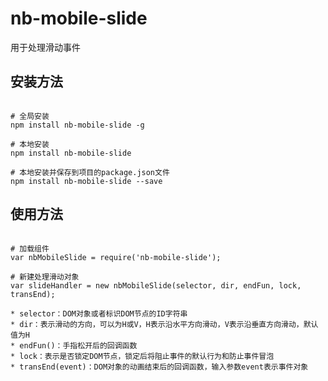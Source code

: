 nb-mobile-slide
===========================

用于处理滑动事件

## 安装方法

```

# 全局安装
npm install nb-mobile-slide -g

# 本地安装
npm install nb-mobile-slide

# 本地安装并保存到项目的package.json文件
npm install nb-mobile-slide --save

```

## 使用方法

```

# 加载组件
var nbMobileSlide = require('nb-mobile-slide');

# 新建处理滑动对象
var slideHandler = new nbMobileSlide(selector, dir, endFun, lock, transEnd);

* selector：DOM对象或者标识DOM节点的ID字符串
* dir：表示滑动的方向，可以为H或V，H表示沿水平方向滑动，V表示沿垂直方向滑动，默认值为H
* endFun()：手指松开后的回调函数
* lock：表示是否锁定DOM节点，锁定后将阻止事件的默认行为和防止事件冒泡
* transEnd(event)：DOM对象的动画结束后的回调函数，输入参数event表示事件对象

```
